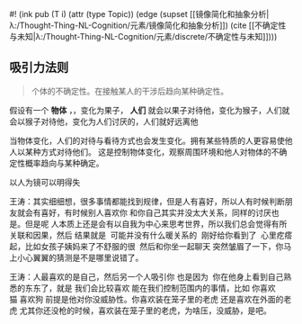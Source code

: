 #! (ink pub (T i) (attr (type Topic)) (edge (supset [[镜像简化和抽象分析|λ:/Thought-Thing-NL-Cognition/元素/镜像简化和抽象分析]]) (cite [[不确定性与未知|λ:/Thought-Thing-NL-Cognition/元素/discrete/不确定性与未知]])))

## 吸引力法则

> 个体的不确定性。在接触某人的干涉后趋向某种确定性。

假设有一个 **物体** ，，变化为果子， **人们** 就会以果子对待他，变化为猴子，人们就会以猴子对待他，变化为人们讨厌的，人们就好远离他

当物体变化，人们的对待与看待方式也会发生变化。拥有某些特质的人更容易使他人以某种方式对待他们。
这是控制物体变化，观察周围环境和他人对物体的不确定性概率趋向与某种确定。

以人为镜可以明得失

王涛：其实细细想，很多事情都能找到规律，但是人有喜好，所以人有时候判断朋友就会有喜好，有时候别人喜欢你 和你自己其实并没太大关系，同样的讨厌也是。但是呢 人本质上还是会有以自我为中心来思考世界，所以我们总会觉得有所关联和因果，然后 结果就是  可能并没有什么暖关系的  刚好给你看到了  心里疙瘩起，比如女孩子姨妈来了不舒服的很  然后和你坐一起聊天 突然皱眉了一下，你马上小心翼翼的猜测是不是哪里说错了。

王涛：人最喜欢的是自己，然后另一个人吸引你 也是因为  你在他身上看到自己熟悉的东东了，就是 我们会比较喜欢 能在我们控制范围内的事情，比如 你喜欢猫 喜欢狗 前提是他对你没威胁性。你喜欢装在笼子里的老虎 还是喜欢在外面的老虎 尤其你还没枪的时候，喜欢装在笼子里的老虎，为啥压，没威胁，是吧。